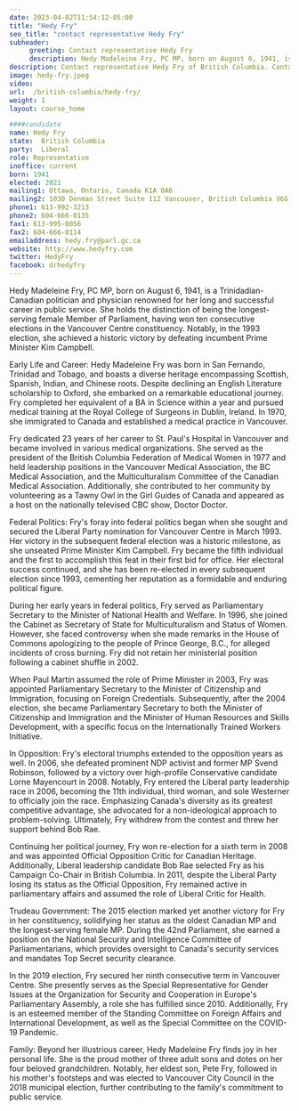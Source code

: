 ```yaml
---
date: 2023-04-02T11:54:12-05:00
title: "Hedy Fry"
seo_title: "contact representative Hedy Fry"
subheader:
     greeting: Contact representative Hedy Fry
     description: Hedy Madeleine Fry, PC MP, born on August 6, 1941, is a Trinidadian-Canadian politician and physician renowned for her long and successful career in public service. She holds the distinction of being the longest-serving female Member of Parliament, having won ten consecutive elections in the Vancouver Centre constituency. Notably, in the 1993 election, she achieved a historic victory by defeating incumbent Prime Minister Kim Campbell.
description: Contact representative Hedy Fry of British Columbia. Contact information for Hedy Fry includes email address, phone number, and mailing address.
image: hedy-fry.jpeg
video:
url:  /british-columbia/hedy-fry/
weight: 1
layout: course_home

####candidate
name: Hedy Fry
state:	British Columbia
party:	Liberal
role: Representative
inoffice: current
born: 1941
elected: 2021
mailing1: Ottawa, Ontario, Canada K1A 0A6
mailing2: 1030 Denman Street Suite 112 Vancouver, British Columbia V6G 2M6
phone1: 613-992-3213
phone2: 604-666-0135
fax1: 613-995-0056
fax2: 604-666-0114
emailaddress: hedy.fry@parl.gc.ca
website: http://www.hedyfry.com
twitter: HedyFry
facebook: drhedyfry
---
```


Hedy Madeleine Fry, PC MP, born on August 6, 1941, is a Trinidadian-Canadian politician and physician renowned for her long and successful career in public service. She holds the distinction of being the longest-serving female Member of Parliament, having won ten consecutive elections in the Vancouver Centre constituency. Notably, in the 1993 election, she achieved a historic victory by defeating incumbent Prime Minister Kim Campbell.

Early Life and Career:
Hedy Madeleine Fry was born in San Fernando, Trinidad and Tobago, and boasts a diverse heritage encompassing Scottish, Spanish, Indian, and Chinese roots. Despite declining an English Literature scholarship to Oxford, she embarked on a remarkable educational journey. Fry completed her equivalent of a BA in Science within a year and pursued medical training at the Royal College of Surgeons in Dublin, Ireland. In 1970, she immigrated to Canada and established a medical practice in Vancouver.

Fry dedicated 23 years of her career to St. Paul's Hospital in Vancouver and became involved in various medical organizations. She served as the president of the British Columbia Federation of Medical Women in 1977 and held leadership positions in the Vancouver Medical Association, the BC Medical Association, and the Multiculturalism Committee of the Canadian Medical Association. Additionally, she contributed to her community by volunteering as a Tawny Owl in the Girl Guides of Canada and appeared as a host on the nationally televised CBC show, Doctor Doctor.

Federal Politics:
Fry's foray into federal politics began when she sought and secured the Liberal Party nomination for Vancouver Centre in March 1993. Her victory in the subsequent federal election was a historic milestone, as she unseated Prime Minister Kim Campbell. Fry became the fifth individual and the first to accomplish this feat in their first bid for office. Her electoral success continued, and she has been re-elected in every subsequent election since 1993, cementing her reputation as a formidable and enduring political figure.

During her early years in federal politics, Fry served as Parliamentary Secretary to the Minister of National Health and Welfare. In 1996, she joined the Cabinet as Secretary of State for Multiculturalism and Status of Women. However, she faced controversy when she made remarks in the House of Commons apologizing to the people of Prince George, B.C., for alleged incidents of cross burning. Fry did not retain her ministerial position following a cabinet shuffle in 2002.

When Paul Martin assumed the role of Prime Minister in 2003, Fry was appointed Parliamentary Secretary to the Minister of Citizenship and Immigration, focusing on Foreign Credentials. Subsequently, after the 2004 election, she became Parliamentary Secretary to both the Minister of Citizenship and Immigration and the Minister of Human Resources and Skills Development, with a specific focus on the Internationally Trained Workers Initiative.

In Opposition:
Fry's electoral triumphs extended to the opposition years as well. In 2006, she defeated prominent NDP activist and former MP Svend Robinson, followed by a victory over high-profile Conservative candidate Lorne Mayencourt in 2008. Notably, Fry entered the Liberal party leadership race in 2006, becoming the 11th individual, third woman, and sole Westerner to officially join the race. Emphasizing Canada's diversity as its greatest competitive advantage, she advocated for a non-ideological approach to problem-solving. Ultimately, Fry withdrew from the contest and threw her support behind Bob Rae.

Continuing her political journey, Fry won re-election for a sixth term in 2008 and was appointed Official Opposition Critic for Canadian Heritage. Additionally, Liberal leadership candidate Bob Rae selected Fry as his Campaign Co-Chair in British Columbia. In 2011, despite the Liberal Party losing its status as the Official Opposition, Fry remained active in parliamentary affairs and assumed the role of Liberal Critic for Health.

Trudeau Government:
The 2015 election marked yet another victory for Fry in her constituency, solidifying her status as the oldest Canadian MP and the longest-serving female MP. During the 42nd Parliament, she earned a position on the National Security and Intelligence Committee of Parliamentarians, which provides oversight to Canada's security services and mandates Top Secret security clearance.

In the 2019 election, Fry secured her ninth consecutive term in Vancouver Centre. She presently serves as the Special Representative for Gender Issues at the Organization for Security and Cooperation in Europe's Parliamentary Assembly, a role she has fulfilled since 2010. Additionally, Fry is an esteemed member of the Standing Committee on Foreign Affairs and International Development, as well as the Special Committee on the COVID-19 Pandemic.

Family:
Beyond her illustrious career, Hedy Madeleine Fry finds joy in her personal life. She is the proud mother of three adult sons and dotes on her four beloved grandchildren. Notably, her eldest son, Pete Fry, followed in his mother's footsteps and was elected to Vancouver City Council in the 2018 municipal election, further contributing to the family's commitment to public service.
